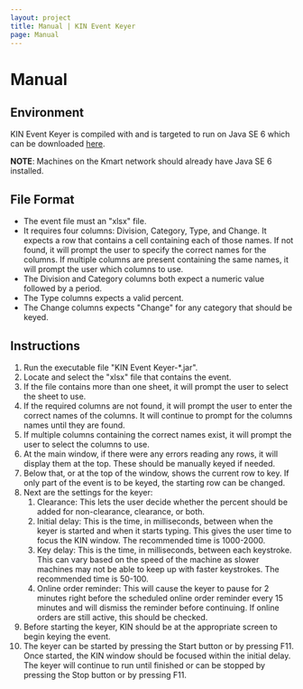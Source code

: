 ```yaml
---
layout: project
title: Manual | KIN Event Keyer
page: Manual
---
```


# Manual

## Environment

KIN Event Keyer is compiled with and is targeted to run on Java SE 6 which can be downloaded [here](https://www.oracle.com/technetwork/java/javase/downloads/java-archive-downloads-javase6-419409.html).

**NOTE**: Machines on the Kmart network should already have Java SE 6 installed.

## File Format

* The event file must an "xlsx" file.
* It requires four columns: Division, Category, Type, and Change. It expects a row that contains a cell containing each of those names. If not found, it will prompt the user to specify the correct names for the columns. If multiple columns are present containing the same names, it will prompt the user which columns to use.
* The Division and Category columns both expect a numeric value followed by a period.
* The Type columns expects a valid percent.
* The Change columns expects "Change" for any category that should be keyed.

## Instructions

1. Run the executable file "KIN Event Keyer-*.jar".
2. Locate and select the "xlsx" file that contains the event.
3. If the file contains more than one sheet, it will prompt the user to select the sheet to use.
4. If the required columns are not found, it will prompt the user to enter the correct names of the columns. It will continue to prompt for the columns names until they are found.
5. If multiple columns containing the correct names exist, it will prompt the user to select the columns to use.
6. At the main window, if there were any errors reading any rows, it will display them at the top. These should be manually keyed if needed.
7. Below that, or at the top of the window, shows the current row to key. If only part of the event is to be keyed, the starting row can be changed.
8. Next are the settings for the keyer:
    1. Clearance: This lets the user decide whether the percent should be added for non-clearance, clearance, or both.
    2. Initial delay: This is the time, in milliseconds, between when the keyer is started and when it starts typing. This gives the user time to focus the KIN window. The recommended time is 1000-2000.
    3. Key delay: This is the time, in milliseconds, between each keystroke. This can vary based on the speed of the machine as slower machines may not be able to keep up with faster keystrokes. The recommended time is 50-100.
    4. Online order reminder: This will cause the keyer to pause for 2 minutes right before the scheduled online order reminder every 15 minutes and will dismiss the reminder before continuing. If online orders are still active, this should be checked.
9. Before starting the keyer, KIN should be at the appropriate screen to begin keying the event.
10. The keyer can be started by pressing the Start button or by pressing F11. Once started, the KIN window should be focused within the initial delay. The keyer will continue to run until finished or can be stopped by pressing the Stop button or by pressing F11.